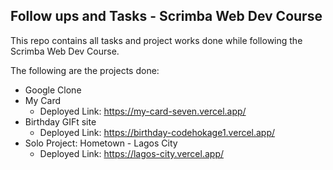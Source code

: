 ## Follow ups and Tasks - Scrimba Web Dev Course

This repo contains all tasks and project works done while following the Scrimba Web Dev Course.

The following are the projects done:

- Google Clone
- My Card
  - Deployed Link: https://my-card-seven.vercel.app/
- Birthday GIFt site
  - Deployed Link: https://birthday-codehokage1.vercel.app/
- Solo Project: Hometown - Lagos City
  - Deployed Link: https://lagos-city.vercel.app/
